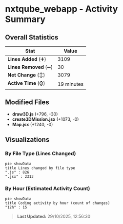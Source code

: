 # nxtqube_webapp - Activity Summary 

## Overall Statistics

| Stat                   | Value                                                             |
| ---------------------- | ----------------------------------------------------------------- |
| **Lines Added** (➕)   | 3109                                          |
| **Lines Removed** (➖) | 30                                        |
| **Net Change** (↕)    | 3079                |
| **Active Time** (⌚)   | 19 minutes |


## Modified Files
- **draw3D.js** (+796, -30)
- **create3DMission.jsx** (+1073, -0)
- **Map.jsx** (+1240, -0)

## Visualizations

### By File Type (Lines Changed)

```mermaid
pie showData
title Lines changed by file type
".js" : 826
".jsx" : 2313
```

### By Hour (Estimated Activity Count)

```mermaid
pie showData
title Coding activity by hour (count of changes)
"12h" : 15
```


> **Last Updated:** 29/10/2025, 12:56:30